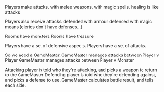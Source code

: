 Players make attacks.
  with melee weapons.
  with magic spells.
  healing is like attacks

Players also receive attacks.
  defended with armour
  defended with magic means
(clerics don't have defenses...)


Rooms have monsters
Rooms have treasure

Players have a set of defensive aspects.
Players have a set of attacks.


So we need a GameMaster.
  GameMaster manages attacks between Player v Player
  GameMaster manages attacks between Player v Monster

  Attacking player is told who they're attacking, and picks a weapon to return to the GameMaster
  Defending player is told who they're defending against, and picks a defense to use.
  GameMaster calculates battle result, and tells each side.


